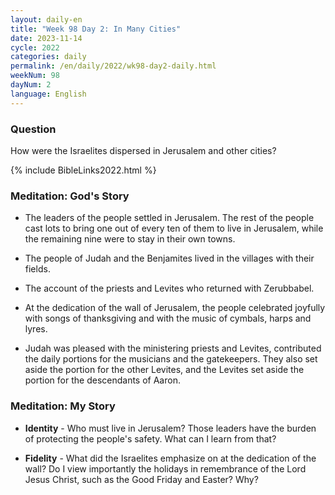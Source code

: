 ```yaml
---
layout: daily-en
title: "Week 98 Day 2: In Many Cities"
date: 2023-11-14
cycle: 2022
categories: daily
permalink: /en/daily/2022/wk98-day2-daily.html
weekNum: 98
dayNum: 2
language: English
---
```


### Question     
How were the Israelites dispersed in Jerusalem and other cities?

{% include BibleLinks2022.html %} 

### Meditation: God's Story   
+ The leaders of the people settled in Jerusalem. The rest of the people cast lots to bring one out of every ten of them to live in Jerusalem, while the remaining nine were to stay in their own towns. 

+ The people of Judah and the Benjamites lived in the villages with their fields. 

+ The account of the priests and Levites who returned with Zerubbabel. 

+ At the dedication of the wall of Jerusalem, the people celebrated joyfully with songs of thanksgiving and with the music of cymbals, harps and lyres. 

+ Judah was pleased with the ministering priests and Levites, contributed the daily portions for the musicians and the gatekeepers. They also set aside the portion for the other Levites, and the Levites set aside the portion for the descendants of Aaron. 

### Meditation: My Story   
+ **Identity** - Who must live in Jerusalem? Those leaders have the burden of protecting the people's safety. What can I learn from that? 

+ **Fidelity** - What did the Israelites emphasize on at the dedication of the wall? Do I view importantly the holidays in remembrance of the Lord Jesus Christ, such as the Good Friday and Easter? Why? 
